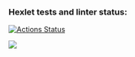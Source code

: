 ### Hexlet tests and linter status:
[![Actions Status](https://github.com/al-bertes/frontend-project-lvl1/workflows/hexlet-check/badge.svg)](https://github.com/al-bertes/frontend-project-lvl1/actions)

<a href="https://codeclimate.com/github/codeclimate/codeclimate/maintainability"><img src="https://api.codeclimate.com/v1/badges/a99a88d28ad37a79dbf6/maintainability" /></a>